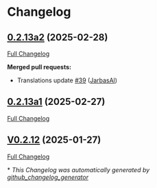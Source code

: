 # Changelog

## [0.2.13a2](https://github.com/OpenVoiceOS/ovos-skill-dictation/tree/0.2.13a2) (2025-02-28)

[Full Changelog](https://github.com/OpenVoiceOS/ovos-skill-dictation/compare/0.2.13a1...0.2.13a2)

**Merged pull requests:**

- Translations update [\#39](https://github.com/OpenVoiceOS/ovos-skill-dictation/pull/39) ([JarbasAl](https://github.com/JarbasAl))

## [0.2.13a1](https://github.com/OpenVoiceOS/ovos-skill-dictation/tree/0.2.13a1) (2025-02-27)

[Full Changelog](https://github.com/OpenVoiceOS/ovos-skill-dictation/compare/V0.2.12...0.2.13a1)

## [V0.2.12](https://github.com/OpenVoiceOS/ovos-skill-dictation/tree/V0.2.12) (2025-01-27)

[Full Changelog](https://github.com/OpenVoiceOS/ovos-skill-dictation/compare/0.2.12...V0.2.12)



\* *This Changelog was automatically generated by [github_changelog_generator](https://github.com/github-changelog-generator/github-changelog-generator)*
